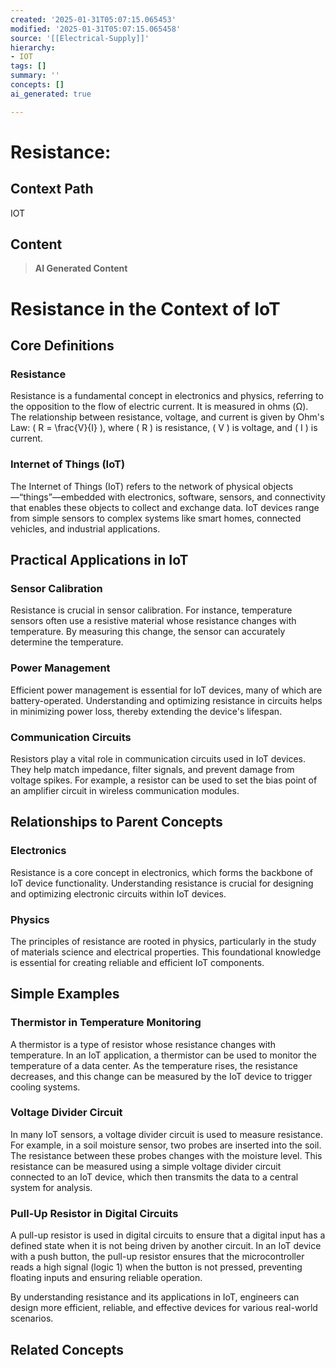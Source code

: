 ```yaml
---
created: '2025-01-31T05:07:15.065453'
modified: '2025-01-31T05:07:15.065458'
source: '[[Electrical-Supply]]'
hierarchy:
- IOT
tags: []
summary: ''
concepts: []
ai_generated: true

---
```


# Resistance:

## Context Path
IOT

## Content
> **AI Generated Content**
 # Resistance in the Context of IoT

## Core Definitions

### Resistance
Resistance is a fundamental concept in electronics and physics, referring to the opposition to the flow of electric current. It is measured in ohms (Ω). The relationship between resistance, voltage, and current is given by Ohm's Law: \( R = \frac{V}{I} \), where \( R \) is resistance, \( V \) is voltage, and \( I \) is current.

### Internet of Things (IoT)
The Internet of Things (IoT) refers to the network of physical objects—“things”—embedded with electronics, software, sensors, and connectivity that enables these objects to collect and exchange data. IoT devices range from simple sensors to complex systems like smart homes, connected vehicles, and industrial applications.

## Practical Applications in IoT

### Sensor Calibration
Resistance is crucial in sensor calibration. For instance, temperature sensors often use a resistive material whose resistance changes with temperature. By measuring this change, the sensor can accurately determine the temperature.

### Power Management
Efficient power management is essential for IoT devices, many of which are battery-operated. Understanding and optimizing resistance in circuits helps in minimizing power loss, thereby extending the device's lifespan.

### Communication Circuits
Resistors play a vital role in communication circuits used in IoT devices. They help match impedance, filter signals, and prevent damage from voltage spikes. For example, a resistor can be used to set the bias point of an amplifier circuit in wireless communication modules.

## Relationships to Parent Concepts

### Electronics
Resistance is a core concept in electronics, which forms the backbone of IoT device functionality. Understanding resistance is crucial for designing and optimizing electronic circuits within IoT devices.

### Physics
The principles of resistance are rooted in physics, particularly in the study of materials science and electrical properties. This foundational knowledge is essential for creating reliable and efficient IoT components.

## Simple Examples

### Thermistor in Temperature Monitoring
A thermistor is a type of resistor whose resistance changes with temperature. In an IoT application, a thermistor can be used to monitor the temperature of a data center. As the temperature rises, the resistance decreases, and this change can be measured by the IoT device to trigger cooling systems.

### Voltage Divider Circuit
In many IoT sensors, a voltage divider circuit is used to measure resistance. For example, in a soil moisture sensor, two probes are inserted into the soil. The resistance between these probes changes with the moisture level. This resistance can be measured using a simple voltage divider circuit connected to an IoT device, which then transmits the data to a central system for analysis.

### Pull-Up Resistor in Digital Circuits
A pull-up resistor is used in digital circuits to ensure that a digital input has a defined state when it is not being driven by another circuit. In an IoT device with a push button, the pull-up resistor ensures that the microcontroller reads a high signal (logic 1) when the button is not pressed, preventing floating inputs and ensuring reliable operation.

By understanding resistance and its applications in IoT, engineers can design more efficient, reliable, and effective devices for various real-world scenarios.

## Related Concepts
